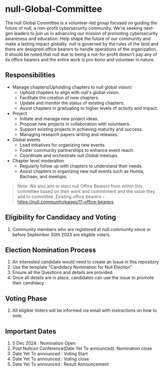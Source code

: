 # null-Global-Committee
The null Global Committee is a volunteer-led group focused on guiding the future of null, a non-profit cybersecurity community. We're seeking next-gen leaders to join us in advancing our mission of promoting cybersecurity awareness and education. Help shape the future of our community and make a lasting impact globally. null is governed by the rules of the land and there are designed office bearers to handle operations of the organization. It should be noted that null due to being a not-for-profit doesn't pay any of its office bearers and the entire work is pro-bono and volunteer in nature.

## Responsibilities
* Manage chapters(Upholding chapters to null global vision)
  * Uphold chapters to align with null's global vision.
  * Facilitate the creation of new chapters.
  * Update and monitor the status of existing chapters.
  * Assist chapters in graduating to higher levels of activity and impact.
* Project
  * Initiate and manage new project ideas.
  * Propose new projects in collaboration with volunteers.
  * Support existing projects in achieving maturity and success.
  * Managing research papers writing and releases.
* Global events
  * Lead initiatives for organizing new events.
  * Foster community partnerships to enhance event reach.
  * Coordinate and orchestrate null Global meetups.
* Chapter level moderation
  * Regularly follow up with chapters to understand their needs.
  * Assist chapters in organizing new null events such as Humla, Bachaav, and meetups.
 
> Note: We also aim to elect null Office Bearers from within this committee based on their work and commitment and the value they add to committee. Existing office bearers - https://null.community/pages/11-office-bearers

## Eligibility for Candidacy and Voting
1. Community members who are registered at null.community since or before September 30th 2023 are eligible voters.

## Election Nomination Process

1. An interested candidate would need to create an Issue in this repository
2. Use the template "Candidacy Nomination for Null Election"
3. Ensure all the Questions and details are provided.
4. Once all details are in place, candidates can use the issue to promote their candidacy

## Voting Phase
1. All eligible Voters will be informed via email with instructions on how to vote.

## Important Dates
1. 5 Dec 2024 : Nomination Open
2. Post Nullcon Conference(Date Yet To announced): Nomination close
3. Date Yet To announced : Voting Start
4. Date Yet To announced : Voting close
5. Date Yet To announced : Result Announcement



